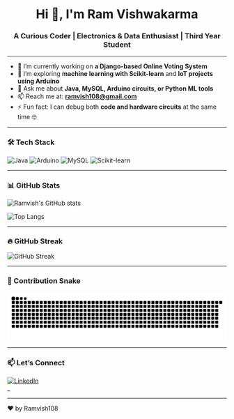 <h1 align="center">Hi 👋, I'm Ram Vishwakarma </h1>
<h3 align="center">A Curious Coder | Electronics & Data Enthusiast | Third Year Student</h3>

---

- 🔭 I’m currently working on **a Django-based Online Voting System**
- 🌱 I’m exploring **machine learning with Scikit-learn** and **IoT projects using Arduino**
- 💬 Ask me about **Java, MySQL, Arduino circuits, or Python ML tools**
- 📫 Reach me at: **ramvish108@gmail.com** 
- ⚡ Fun fact: I can debug both **code and hardware circuits** at the same time 🤓

---

### 🛠️ Tech Stack
![Java](https://img.shields.io/badge/Java-ED8B00?style=for-the-badge&logo=java&logoColor=white)
![Arduino](https://img.shields.io/badge/Arduino-00979D?style=for-the-badge&logo=arduino&logoColor=white)
![MySQL](https://img.shields.io/badge/MySQL-00000F?style=for-the-badge&logo=mysql&logoColor=white)
![Scikit-learn](https://img.shields.io/badge/Scikit--Learn-F7931E?style=for-the-badge&logo=scikit-learn&logoColor=white)

---

### 📊 GitHub Stats
![Ramvish's GitHub stats](https://github-readme-stats.vercel.app/api?username=Ramvish108&show_icons=true&theme=tokyonight)

![Top Langs](https://github-readme-stats.vercel.app/api/top-langs/?username=Ramvish108&layout=compact&theme=tokyonight)

---

### 🔥 GitHub Streak
![GitHub Streak](https://streak-stats.demolab.com?user=Ramvish108&theme=tokyonight)

---

### 🐍 Contribution Snake
![Snake animation](https://github.com/Ramvish108/Ramvish108/blob/output/github-contribution-grid-snake.svg)


---

### 📫 Let’s Connect
[![LinkedIn](https://img.shields.io/badge/LinkedIn-blue?style=flat-square&logo=linkedin)](https://www.linkedin.com)  
_

---

❤️ by Ramvish108
